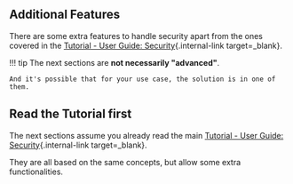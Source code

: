 ## Additional Features

There are some extra features to handle security apart from the ones covered in the [Tutorial - User Guide: Security](../../tutorial/security/){.internal-link target=_blank}.

!!! tip
    The next sections are **not necessarily "advanced"**.

    And it's possible that for your use case, the solution is in one of them.

## Read the Tutorial first

The next sections assume you already read the main [Tutorial - User Guide: Security](../../tutorial/security/){.internal-link target=_blank}.

They are all based on the same concepts, but allow some extra functionalities.
